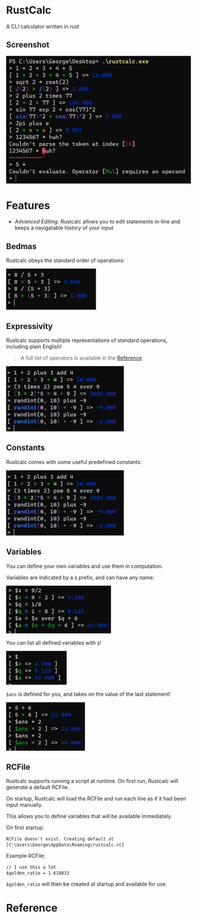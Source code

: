 # RustCalc

A CLI calculator written in rust

## Screenshot

![](screenshots/screenshot.png)

# Features

 - *Advanced Editing*: Rustcalc allows you to edit statements in-line and keeps a navigatable history of your input

## Bedmas

Rustcalc obeys the standard order of operations:

![](screenshots/bedmas.png)

## Expressivity

Rustcalc supports multiple representations of standard operations, including plain English!

> A full list of operators is available in the [Reference](tbd)

![](screenshots/expressivity.png)

## Constants

Rustcalc comes with some useful predefined constants:

![](screenshots/expressivity.png)

## Variables

You can define your own variables and use them in computation.

Variables are indicated by a `$` prefix, and can have any name.

![](screenshots/variables-1.png)

You can list all defined variables with `$`!

![](screenshots/variables-2.png)

`$ans` is defined for you, and takes on the value of the last statement!

![](screenshots/variables-3.png)

## RCFile

Rustcalc supports running a script at runtime. On first run, Rustcalc will generate a default RCFile.

On startup, Rustcalc will load the RCFile and run each line as if it had been input manually.

This allows you to define variables that will be available immediately.

On first startup:

```
RCFile doesn't exist. Creating default at [C:\Users\George\AppData\Roaming\rustcalc.rc]
```

Example RCFile:

```
// I use this a lot
$golden_ratio = 1.618033
```

`$golden_ratio` will then be created at startup and available for use.

# Reference